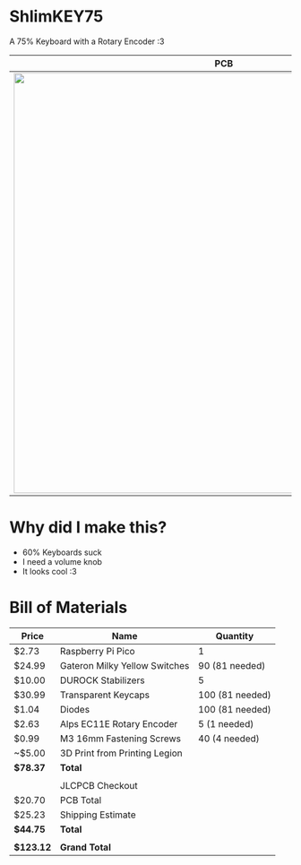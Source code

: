 # ShlimKEY75
A 75% Keyboard with a Rotary Encoder :3

| PCB | Schematic | 3D Model |
|-----------|-----------|-----------|
<img height="750" src="https://github.com/user-attachments/assets/953a295d-2625-4b2f-923a-d3dea2af19fa" /> | <img height="750"  src="https://github.com/user-attachments/assets/bcd82a97-246d-4814-ab0e-f0635343d4e5" /> | <img height="750" src="https://github.com/user-attachments/assets/3a4ea08a-6f79-4260-8d52-76e6d9d265b0" />

# Why did I make this?
- 60% Keyboards suck
- I need a volume knob
- It looks cool :3



# Bill of Materials

| Price     | Name                                 | Quantity |
|-----------|--------------------------------------|----------|
| $2.73     | Raspberry Pi Pico                    | 1                   |
| $24.99    | Gateron Milky Yellow Switches        |  90 (81 needed)     |
| $10.00    | DUROCK Stabilizers                   | 5
| $30.99    | Transparent Keycaps                  | 100 (81 needed)
| $1.04     | Diodes                               | 100 (81 needed)     |
| $2.63     | Alps EC11E Rotary Encoder            | 5 (1 needed)        |
| $0.99     | M3 16mm Fastening Screws      | 40 (4 needed) |
| ~$5.00    | 3D Print from Printing Legion |
| **$78.37** | **Total**
| |
|     | JLCPCB Checkout                      |                     |
| $20.70    | PCB Total
| $25.23    | Shipping Estimate
| **$44.75**| **Total**
|  |
| **$123.12**| **Grand Total**
